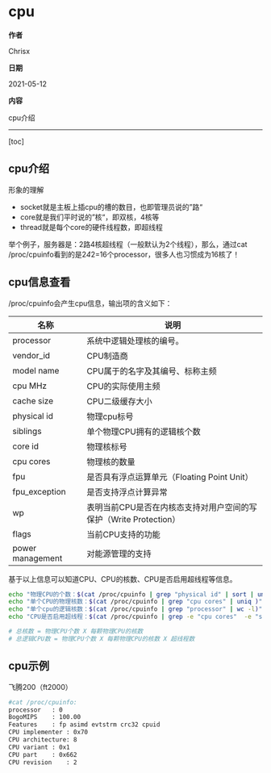 # cpu

**作者**

Chrisx

**日期**

2021-05-12

**内容**

cpu介绍

---

[toc]

## cpu介绍

形象的理解

* socket就是主板上插cpu的槽的数目，也即管理员说的”路“
* core就是我们平时说的”核“，即双核，4核等
* thread就是每个core的硬件线程数，即超线程

举个例子，服务器是：2路4核超线程（一般默认为2个线程），那么，通过cat /proc/cpuinfo看到的是2*4*2=16个processor，很多人也习惯成为16核了！

## cpu信息查看

/proc/cpuinfo会产生cpu信息，输出项的含义如下：

| 名称             | 说明                                                              |
| ---------------- | ----------------------------------------------------------------- |
| processor        | 系统中逻辑处理核的编号。                                          |
| vendor_id        | CPU制造商                                                         |
| model name       | CPU属于的名字及其编号、标称主频                                   |
| cpu MHz          | CPU的实际使用主频                                                 |
| cache size       | CPU二级缓存大小                                                   |
| physical id      | 物理cpu标号                                                       |
| siblings         | 单个物理CPU拥有的逻辑核个数                                      |
| core id          | 物理核标号                                                        |
| cpu cores        | 物理核的数量                                                      |
| fpu              | 是否具有浮点运算单元（Floating Point Unit）                       |
| fpu_exception    | 是否支持浮点计算异常                                              |
| wp               | 表明当前CPU是否在内核态支持对用户空间的写保护（Write Protection） |
| flags            | 当前CPU支持的功能                                                 |
| power management | 对能源管理的支持                                                  |

基于以上信息可以知道CPU、CPU的核数、CPU是否启用超线程等信息。

```sh
echo "物理CPU的个数：$(cat /proc/cpuinfo | grep "physical id" | sort | uniq | wc -l)"
echo "单个CPU的物理核数：$(cat /proc/cpuinfo | grep "cpu cores" | uniq )"
echo "单个cpu的逻辑核数：$(cat /proc/cpuinfo | grep "processor" | wc -l)"
echo "CPU是否启用超线程：$(cat /proc/cpuinfo | grep -e "cpu cores"  -e "siblings" | sort | uniq)"   #如果cpu cores数量和siblings数量一致，则没有启用超线程，否则超线程被启用。

# 总核数 = 物理CPU个数 X 每颗物理CPU的核数 
# 总逻辑CPU数 = 物理CPU个数 X 每颗物理CPU的核数 X 超线程数
```

## cpu示例

飞腾200（ft2000）

```bash
#cat /proc/cpuinfo:
processor	: 0
BogoMIPS	: 100.00
Features	: fp asimd evtstrm crc32 cpuid
CPU implementer	: 0x70
CPU architecture: 8
CPU variant	: 0x1
CPU part	: 0x662
CPU revision	: 2
```

<!--
除了socket，core，thread三个概念，感觉经常对一些概念一知半解，比如说SMP（Symmetric Multi-Processing），CMP（Chip multiprocessors），SMT（Simultaneous multithreading），大家经常说，但是真正能理解的人估计不多。
（1）SMT，同时多线程Simultaneous multithreading，简称SMT。
SMT可通过复制处理器上的结构状态，让同一个处理器上的多个线程同步执行并共享处理器的执行资源，可最大限度地实现宽发射、乱序的超标量处理，提高处理 器运算部件的利用率，缓和由于数据相关或Cache未命中带来的访问内存延时。当没有多个线程可用时，SMT处理器几乎和传统的宽发射超标量处理器一样。 SMT最具吸引力的是只需小规模改变处理器核心的设计，几乎不用增加额外的成本就可以显著地提升效能。多线程技术则可以为高速的运算核心准备更多的待处理 数据，减少运算核心的闲置时间。这对于桌面低端系统来说无疑十分具有吸引力。Intel从3.06GHz Pentium 4开始，所有处理器都将支持SMT技术。 Intel的hyper-threading其实就是 two-thread SMT.
（2）CMP, 片上多处理器（Chip multiprocessors，简称CMP）
CMP是由美国斯坦福大学提出的，其思想是将大规模并行处理器中的SMP（对称多处理器）集成到同一芯片内，各个处理器并行执行不同的进程。与CMP比 较， SMT处理器结构的灵活性比较突出。但是，当半导体工艺进入0.18微米以后，线延时已经超过了门延迟，要求微处理器的设计通过划分许多规模更小、局部性 更好的基本单元结构来进行。相比之下，由于CMP结构已经被划分成多个处理器核来设计，每个核都比较简单，有利于优化设计，因此更有发展前途。目 前，IBM 的Power 4芯片和Sun的 MAJC5200芯片都采用了CMP结构。多核处理器可以在处理器内部共享缓存，提高缓存利用率，同时简化多处理器系统设计的复杂度。
（3）SMP，对称多处理器（Symmetric Multi-Processors，简称SMP）
是指在一个计算机上汇集了一组处理器(多CPU),各CPU之间共享内存子系统以及总线结构。在这种技术的支持下，一个服务器系统可以同时运行多个处理 器，并共享内存和其他的主机资源。像双至强，也就是我们所说的二路，这是在对称处理器系统中最常见的一种（至强MP可以支持到四路，AMD Opteron可以支持1-8路）。也有少数是16路的。但是一般来讲，SMP结构的机器可扩展性较差，很难做到100个以上多处理器，常规的一般是8个 到16个，不过这对于多数的用户来说已经够用了。在高性能服务器和工作站级主板架构中最为常见，像UNIX服务器可支持最多256个CPU的系统，其实 qemu从代码设计上也是最大支持256个virtual cpu。
-->

